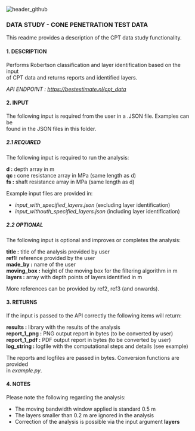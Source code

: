 ![header_github](https://bestestimate.nl/static/images/header_github.png)

### **DATA STUDY - CONE PENETRATION TEST DATA**

This readme provides a description of the CPT data study functionality.

#### **1. DESCRIPTION**

Performs Robertson classification and layer identification based on the input   
of CPT data and returns reports and identified layers.

*API ENDPOINT : https://bestestimate.nl/cpt_data*

#### **2. INPUT**

The following input is required from the user in a .JSON file. Examples can be   
found in the JSON files in this folder.

##### **2.1 REQUIRED**

The following input is required to run the analysis:

**d :**  depth array in m   
**qc :** cone resistance array in MPa (same length as d)   
**fs :** shaft resistance array in MPa (same length as d)

Example input files are provided in:

* *input_with_specified_layers.json* (excluding layer identification)
* *input_withouth_specified_layers.json* (including layer identification)

##### **2.2 OPTIONAL**

The following input is optional and improves or completes the analysis:

**title :** title of the analysis provided by user  
**ref1:** reference provided by the user  
**made_by :** name of the user  
**moving_box :** height of the moving box for the filtering algorithm in m
**layers :** array with depth points of layers identified in m

More references can be provided by ref2, ref3 (and onwards).

#### **3. RETURNS**

If the input is passed to the API correctly the following items will return:

**results :** library with the results of the analysis   
**report_1_png :** PNG output report in bytes (to be converted by user)   
**report_1_pdf :** PDF output report in bytes (to be converted by user)   
**log_string :** logfile with the computational steps and details (see example)

The reports and logfiles are passed in bytes. Conversion functions are provided   
in *example.py*.

#### **4. NOTES**

Please note the following regarding the analysis:

* The moving bandwidth window applied is standard 0.5 m
* The layers smaller than 0.2 m are ignored in the analysis
* Correction of the analysis is possible via the input argument **layers**

